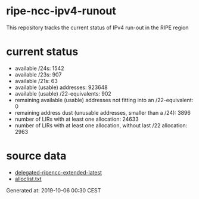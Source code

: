# ripe-ncc-ipv4-runout
This repository tracks the current status of IPv4 run-out in the RIPE region
# current status
- available /24s: 1542
- available /23s: 907
- available /21s: 63
- available (usable) addresses: 923648
- available (usable) /22-equivalents: 902
- remaining available (usable) addresses not fitting into an /22-equivalent: 0
- remaining address dust (unusable addresses, smaller than a /24): 3896
- number of LIRs with at least one allocation: 24633
- number of LIRs with at least one allocation, without last /22 allocation: 2963

# source data
- [delegated-ripencc-extended-latest](https://ftp.ripe.net/pub/stats/ripencc/delegated-ripencc-extended-latest)
- [alloclist.txt](https://ftp.ripe.net/pub/stats/ripencc/membership/alloclist.txt)

Generated at: 2019-10-06 00:30 CEST
